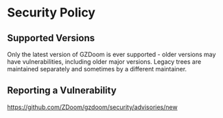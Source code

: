# Security Policy

## Supported Versions

Only the latest version of GZDoom is ever supported - older versions may have vulnerabilities, including older major versions. Legacy trees are maintained separately and sometimes by a different maintainer.

## Reporting a Vulnerability

https://github.com/ZDoom/gzdoom/security/advisories/new
